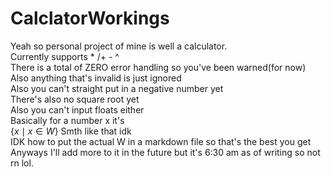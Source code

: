 # CalclatorWorkings
Yeah so personal project of mine is well a calculator. \
Currently supports * /+ - ^\
There is a total of ZERO error handling so you've been warned(for now)\
Also anything that's invalid is just ignored\
Also you can't straight put in a negative number yet\
There's also no square root yet\
Also you can't input floats either\
Basically for a number x it's \
$\{ x \mid x \in W \}$ Smth like that idk\
IDK how to put the actual W in a markdown file so that's the best you get\
Anyways I'll add more to it in the future but it's 6:30 am as of writing so not rn lol. 


